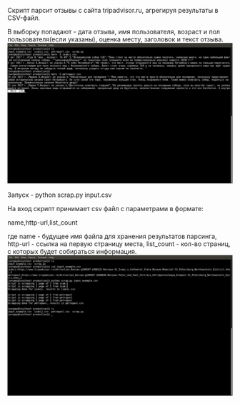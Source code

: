 Скрипт парсит отзывы с сайта tripadvisor.ru, агрегируя результаты в CSV-файл.

В выборку попадают - дата отзыва, имя пользователя, возраст и пол пользователя(если указаны), оценка месту, заголовок и текст отзыва.
![Alt text](images/results.png?raw=true "Usage example")

Запуск - python scrap.py input.csv

На вход скрипт принимает csv файл с параметрами в формате:

name,http-url,list_count

где name - будущее имя файла для хранения результатов парсинга, http-url - ссылка на первую страницу места, list_count - кол-во страниц, с которых будет собираться информация.
![Alt text](images/example.png?raw=true "Usage example")